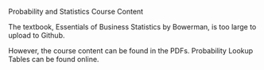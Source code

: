 Probability and Statistics Course Content

The textbook, Essentials of Business Statistics by Bowerman, is too large to upload to Github.

However, the course content can be found in the PDFs. Probability Lookup Tables can be found online.
